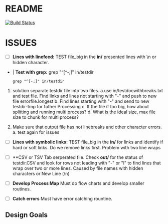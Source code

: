 # README

[![Build Status](https://github.com/DavitTec/fileme/fileme.svg?branch=master)](https://davit.ie)


# ISSUES

* [ ] **Lines with linefeed:**   TEST file_big in the **in/**  presented lines
  with \n   or hidden character.

* |
 **Test with grep:**
      grep "^[^-;]" in/testdir

      grep "^[-;]" in/testdir

1. solution separate testdir file into two files.
  a.use in/testdocwithbreaks.txt and test file.
    Find links and lines not starting with "-" and push to new file errorfile.longest
  b. Find lines starting with "-" and send to new testdir-tmp for futher Processing
  c. If the file if too big, how about splitting and running multi process?
  d. What is the ideal size,  max file size to chunk for multi process?

2. Make sure that output file has not linebreaks and other character errors.
  a. test again for issues

* [ ] **Lines with symbolic links:**   TEST file_big in the **in/**  for links and identify if hard or soft links.  Do we remove links first.  Problem with two line wraps

* [ ] **CSV or TSV Tab serperated file.  Check **out/** for the status of testdir.CSV and look for rows not leading with "-" or "l" to find lines that wrap over two or more lines.  Caused by file names with hidden characters or New Line (\n)

* [ ] **Develop Process Map**  Must do flow charts and develop smaller routines.

* [ ] **Catch errors**  Must have error catching rountine.



## Design Goals

